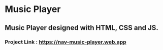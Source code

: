 ﻿# Music Player

## Music Player designed with HTML, CSS and JS.

### Project Link : https://nav-music-player.web.app
